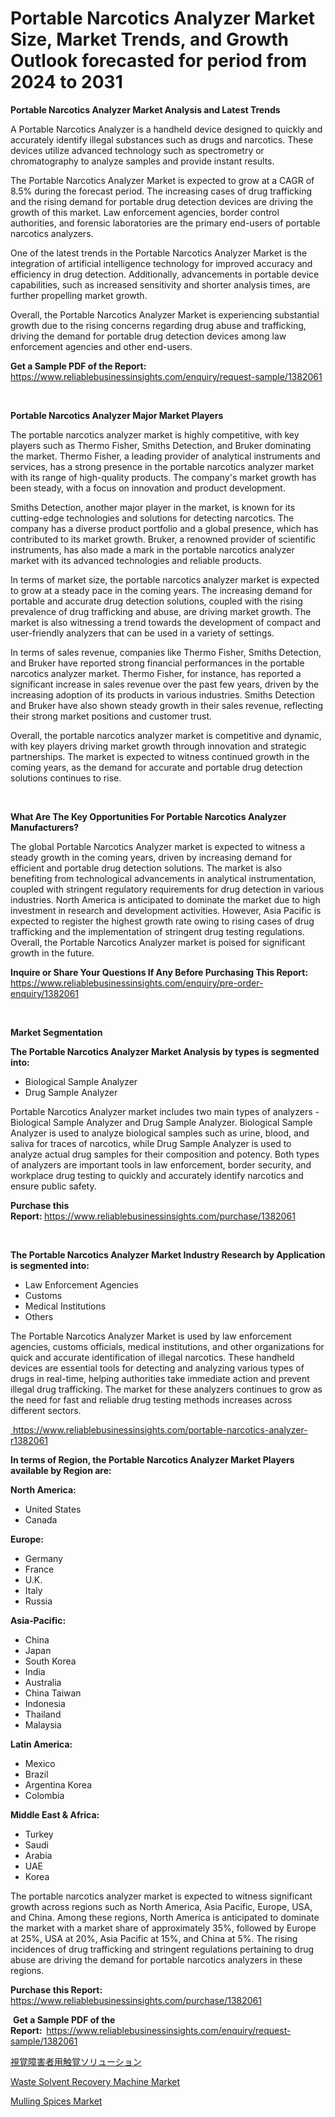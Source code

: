 <p><h1>Portable Narcotics Analyzer Market Size, Market Trends, and Growth Outlook forecasted for period from 2024 to 2031</h1></p><p><strong>Portable Narcotics Analyzer Market Analysis and Latest Trends</strong></p>
<p><p>A Portable Narcotics Analyzer is a handheld device designed to quickly and accurately identify illegal substances such as drugs and narcotics. These devices utilize advanced technology such as spectrometry or chromatography to analyze samples and provide instant results.</p><p>The Portable Narcotics Analyzer Market is expected to grow at a CAGR of 8.5% during the forecast period. The increasing cases of drug trafficking and the rising demand for portable drug detection devices are driving the growth of this market. Law enforcement agencies, border control authorities, and forensic laboratories are the primary end-users of portable narcotics analyzers.</p><p>One of the latest trends in the Portable Narcotics Analyzer Market is the integration of artificial intelligence technology for improved accuracy and efficiency in drug detection. Additionally, advancements in portable device capabilities, such as increased sensitivity and shorter analysis times, are further propelling market growth.</p><p>Overall, the Portable Narcotics Analyzer Market is experiencing substantial growth due to the rising concerns regarding drug abuse and trafficking, driving the demand for portable drug detection devices among law enforcement agencies and other end-users.</p></p>
<p><strong>Get a Sample PDF of the Report:&nbsp;</strong> <a href="https://www.reliablebusinessinsights.com/enquiry/request-sample/1382061">https://www.reliablebusinessinsights.com/enquiry/request-sample/1382061</a></p>
<p>&nbsp;</p>
<p><strong>Portable Narcotics Analyzer Major Market Players</strong></p>
<p><p>The portable narcotics analyzer market is highly competitive, with key players such as Thermo Fisher, Smiths Detection, and Bruker dominating the market. Thermo Fisher, a leading provider of analytical instruments and services, has a strong presence in the portable narcotics analyzer market with its range of high-quality products. The company's market growth has been steady, with a focus on innovation and product development.</p><p>Smiths Detection, another major player in the market, is known for its cutting-edge technologies and solutions for detecting narcotics. The company has a diverse product portfolio and a global presence, which has contributed to its market growth. Bruker, a renowned provider of scientific instruments, has also made a mark in the portable narcotics analyzer market with its advanced technologies and reliable products.</p><p>In terms of market size, the portable narcotics analyzer market is expected to grow at a steady pace in the coming years. The increasing demand for portable and accurate drug detection solutions, coupled with the rising prevalence of drug trafficking and abuse, are driving market growth. The market is also witnessing a trend towards the development of compact and user-friendly analyzers that can be used in a variety of settings.</p><p>In terms of sales revenue, companies like Thermo Fisher, Smiths Detection, and Bruker have reported strong financial performances in the portable narcotics analyzer market. Thermo Fisher, for instance, has reported a significant increase in sales revenue over the past few years, driven by the increasing adoption of its products in various industries. Smiths Detection and Bruker have also shown steady growth in their sales revenue, reflecting their strong market positions and customer trust.</p><p>Overall, the portable narcotics analyzer market is competitive and dynamic, with key players driving market growth through innovation and strategic partnerships. The market is expected to witness continued growth in the coming years, as the demand for accurate and portable drug detection solutions continues to rise.</p></p>
<p>&nbsp;</p>
<p><strong>What Are The Key Opportunities For Portable Narcotics Analyzer Manufacturers?</strong></p>
<p><p>The global Portable Narcotics Analyzer market is expected to witness a steady growth in the coming years, driven by increasing demand for efficient and portable drug detection solutions. The market is also benefiting from technological advancements in analytical instrumentation, coupled with stringent regulatory requirements for drug detection in various industries. North America is anticipated to dominate the market due to high investment in research and development activities. However, Asia Pacific is expected to register the highest growth rate owing to rising cases of drug trafficking and the implementation of stringent drug testing regulations. Overall, the Portable Narcotics Analyzer market is poised for significant growth in the future.</p></p>
<p><strong>Inquire or Share Your Questions If Any Before Purchasing This Report:</strong> <a href="https://www.reliablebusinessinsights.com/enquiry/pre-order-enquiry/1382061">https://www.reliablebusinessinsights.com/enquiry/pre-order-enquiry/1382061</a></p>
<p>&nbsp;</p>
<p><strong>Market Segmentation</strong></p>
<p><strong>The Portable Narcotics Analyzer Market Analysis by types is segmented into:</strong></p>
<p><ul><li>Biological Sample Analyzer</li><li>Drug Sample Analyzer</li></ul></p>
<p><p>Portable Narcotics Analyzer market includes two main types of analyzers - Biological Sample Analyzer and Drug Sample Analyzer. Biological Sample Analyzer is used to analyze biological samples such as urine, blood, and saliva for traces of narcotics, while Drug Sample Analyzer is used to analyze actual drug samples for their composition and potency. Both types of analyzers are important tools in law enforcement, border security, and workplace drug testing to quickly and accurately identify narcotics and ensure public safety.</p></p>
<p><strong>Purchase this Report:&nbsp;</strong><a href="https://www.reliablebusinessinsights.com/purchase/1382061">https://www.reliablebusinessinsights.com/purchase/1382061</a></p>
<p>&nbsp;</p>
<p><strong>The Portable Narcotics Analyzer Market Industry Research by Application is segmented into:</strong></p>
<p><ul><li>Law Enforcement Agencies</li><li>Customs</li><li>Medical Institutions</li><li>Others</li></ul></p>
<p><p>The Portable Narcotics Analyzer Market is used by law enforcement agencies, customs officials, medical institutions, and other organizations for quick and accurate identification of illegal narcotics. These handheld devices are essential tools for detecting and analyzing various types of drugs in real-time, helping authorities take immediate action and prevent illegal drug trafficking. The market for these analyzers continues to grow as the need for fast and reliable drug testing methods increases across different sectors.</p></p>
<p><a href="https://www.reliablebusinessinsights.com/portable-narcotics-analyzer-r1382061">&nbsp;https://www.reliablebusinessinsights.com/portable-narcotics-analyzer-r1382061</a></p>
<p><strong>In terms of Region, the Portable Narcotics Analyzer Market Players available by Region are:</strong></p>
<p>
    <p> <strong> North America: </strong>
        <ul>
            <li>United States</li>
            <li>Canada</li>
        </ul>
        </p> 
    <p> <strong> Europe: </strong>
        <ul>
            <li>Germany</li>
            <li>France</li>
            <li>U.K.</li>
            <li>Italy</li>
            <li>Russia</li>
        </ul>
        </p> 
    <p> <strong> Asia-Pacific: </strong>
        <ul>
            <li>China</li>
            <li>Japan</li>
            <li>South Korea</li>
            <li>India</li>
            <li>Australia</li>
            <li>China Taiwan</li>
            <li>Indonesia</li>
            <li>Thailand</li>
            <li>Malaysia</li>
        </ul>
        </p> 
    <p> <strong> Latin America: </strong>
        <ul>
            <li>Mexico</li>
            <li>Brazil</li>
            <li>Argentina Korea</li>
            <li>Colombia</li>
        </ul>
        </p> 
    <p> <strong> Middle East & Africa: </strong>
        <ul>
            <li>Turkey</li>
            <li>Saudi</li>
            <li>Arabia</li>
            <li>UAE</li>
            <li>Korea</li>
        </ul>
    </p>
    </p>
<p><p>The portable narcotics analyzer market is expected to witness significant growth across regions such as North America, Asia Pacific, Europe, USA, and China. Among these regions, North America is anticipated to dominate the market with a market share of approximately 35%, followed by Europe at 25%, USA at 20%, Asia Pacific at 15%, and China at 5%. The rising incidences of drug trafficking and stringent regulations pertaining to drug abuse are driving the demand for portable narcotics analyzers in these regions.</p></p>
<p><strong>Purchase this Report: </strong><a href="https://www.reliablebusinessinsights.com/purchase/1382061">https://www.reliablebusinessinsights.com/purchase/1382061</a></p>
<p>&nbsp;<strong>Get a Sample PDF of the Report:&nbsp;&nbsp;</strong><a href="https://www.reliablebusinessinsights.com/enquiry/request-sample/1382061">https://www.reliablebusinessinsights.com/enquiry/request-sample/1382061</a></p>
<p><strong></strong></p>
<p><p><a href="https://github.com/MacyOrn/Market-Research-Report-List-1/blob/main/9395888153829.md">視覚障害者用触覚ソリューション</a></p><p><a href="https://view.publitas.com/reportprime-1/global-waste-solvent-recovery-machine-market-size-is-expected-to-reach-at-a-cagr-of-12-5-and-this-report-covers-market-growth-trend-opportunity-and-forecast-2024-2031/">Waste Solvent Recovery Machine Market</a></p><p><a href="https://github.com/Glendatilghmankmgz0rbhwpy/Market-Research-Report-List-3/blob/main/mulling-spices-market.md">Mulling Spices Market</a></p></p>